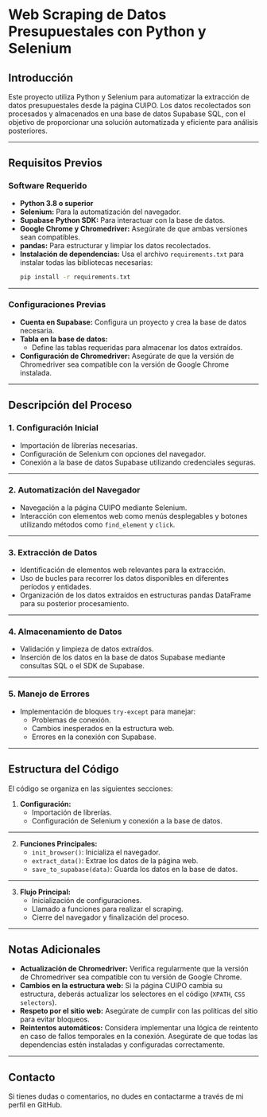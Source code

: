 # **Web Scraping de Datos Presupuestales con Python y Selenium**

## Introducción
Este proyecto utiliza Python y Selenium para automatizar la extracción de datos presupuestales desde la página CUIPO. Los datos recolectados son procesados y almacenados en una base de datos Supabase SQL, con el objetivo de proporcionar una solución automatizada y eficiente para análisis posteriores.

---

## **Requisitos Previos**

### **Software Requerido**
- **Python 3.8 o superior**
- **Selenium:** Para la automatización del navegador.
- **Supabase Python SDK:** Para interactuar con la base de datos.
- **Google Chrome y Chromedriver:** Asegúrate de que ambas versiones sean compatibles.
- **pandas:** Para estructurar y limpiar los datos recolectados.
- **Instalación de dependencias:** Usa el archivo `requirements.txt` para instalar todas las bibliotecas necesarias:
  ```bash
  pip install -r requirements.txt

---

### Configuraciones Previas
- **Cuenta en Supabase:** Configura un proyecto y crea la base de datos necesaria.
- **Tabla en la base de datos:**
  - Define las tablas requeridas para almacenar los datos extraídos.
- **Configuración de Chromedriver:** Asegúrate de que la versión de Chromedriver sea compatible con la versión de Google Chrome instalada.

---

## **Descripción del Proceso**

### **1. Configuración Inicial**
- Importación de librerías necesarias.
- Configuración de Selenium con opciones del navegador.
- Conexión a la base de datos Supabase utilizando credenciales seguras.

---

### **2. Automatización del Navegador**
- Navegación a la página CUIPO mediante Selenium.
- Interacción con elementos web como menús desplegables y botones utilizando métodos como `find_element` y `click`.

---

### **3. Extracción de Datos**
- Identificación de elementos web relevantes para la extracción.
- Uso de bucles para recorrer los datos disponibles en diferentes períodos y entidades.
- Organización de los datos extraídos en estructuras pandas DataFrame para su posterior procesamiento.

---

### **4. Almacenamiento de Datos**
- Validación y limpieza de datos extraídos.
- Inserción de los datos en la base de datos Supabase mediante consultas SQL o el SDK de Supabase.

---

### **5. Manejo de Errores**
- Implementación de bloques `try-except` para manejar:
  - Problemas de conexión.
  - Cambios inesperados en la estructura web.
  - Errores en la conexión con Supabase.

---

## Estructura del Código
El código se organiza en las siguientes secciones:

1. **Configuración:**
   - Importación de librerías.
   - Configuración de Selenium y conexión a la base de datos.

---

2. **Funciones Principales:**
   - `init_browser()`: Inicializa el navegador.
   - `extract_data()`: Extrae los datos de la página web.
   - `save_to_supabase(data)`: Guarda los datos en la base de datos.

---

3. **Flujo Principal:**
   - Inicialización de configuraciones.
   - Llamado a funciones para realizar el scraping.
   - Cierre del navegador y finalización del proceso.

---

## **Notas Adicionales**
- **Actualización de Chromedriver:** Verifica regularmente que la versión de Chromedriver sea compatible con tu versión de Google Chrome.
- **Cambios en la estructura web:** Si la página CUIPO cambia su estructura, deberás actualizar los selectores en el código (`XPATH`, `CSS selectors`).
- **Respeto por el sitio web:** Asegúrate de cumplir con las políticas del sitio para evitar bloqueos.
- **Reintentos automáticos:** Considera implementar una lógica de reintento en caso de fallos temporales en la conexión.
Asegúrate de que todas las dependencias estén instaladas y configuradas correctamente.

---

## Contacto
Si tienes dudas o comentarios, no dudes en contactarme a través de mi perfil en GitHub.

